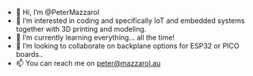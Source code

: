 - 👋 Hi, I’m @PeterMazzarol
- 👀 I’m interested in coding and specifically IoT and embedded systems together with 3D printing and modeling.
- 🌱 I’m currently learning everything... all the time!  
- 💞️ I’m looking to collaborate on backplane options for ESP32 or PICO boards..
- 📫 You can reach me on peter@mazzarol.au

<!---
PeterMazzarol/PeterMazzarol is a ✨ special ✨ repository because its `README.md` (this file) appears on your GitHub profile.
You can click the Preview link to take a look at your changes.
--->
